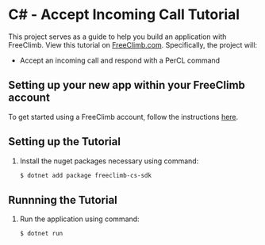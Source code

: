 # C# - Accept Incoming Call Tutorial

This project serves as a guide to help you build an application with FreeClimb. View this tutorial on [FreeClimb.com](https://docs.freeclimb.com/docs/accept-an-incoming-call#section-c). Specifically, the project will:

- Accept an incoming call and respond with a PerCL command

## Setting up your new app within your FreeClimb account

To get started using a FreeClimb account, follow the instructions [here](https://docs.freeclimb.com/docs/getting-started-with-freeclimb).

## Setting up the Tutorial

1. Install the nuget packages necessary using command:

   ```bash
   $ dotnet add package freeclimb-cs-sdk
   ```

## Runnning the Tutorial

1. Run the application using command:

   ```bash
   $ dotnet run
   ```

